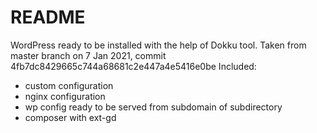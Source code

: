 # README

WordPress ready to be installed with the help of Dokku tool.
Taken from master branch on 7 Jan 2021, commit 4fb7dc8429665c744a68681c2e447a4e5416e0be
Included:
* custom configuration
* nginx configuration
* wp config ready to be served from subdomain of subdirectory
* composer with ext-gd
